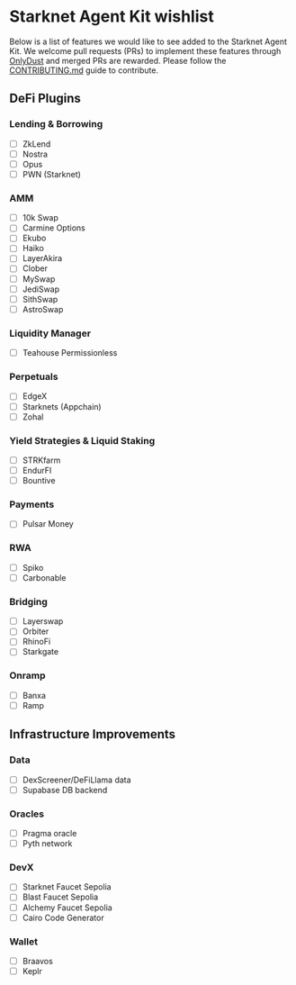 # Starknet Agent Kit wishlist
Below is a list of features we would like to see added to the Starknet Agent Kit. We welcome pull requests (PRs) to implement these features through [OnlyDust](https://app.onlydust.com/projects/starknet-agent-kit/overview) and merged PRs are rewarded. Please follow the [CONTRIBUTING.md](https://github.com/KasarLabs/starknet-agent-kit/blob/main/CONTRIBUTING.md) guide to contribute.

## DeFi Plugins
### Lending & Borrowing
- [ ] ZkLend
- [ ] Nostra
- [ ] Opus
- [ ] PWN (Starknet)

### AMM
- [ ] 10k Swap
- [ ] Carmine Options
- [ ] Ekubo
- [ ] Haiko
- [ ] LayerAkira
- [ ] Clober
- [ ] MySwap
- [ ] JediSwap
- [ ] SithSwap
- [ ] AstroSwap

### Liquidity Manager
- [ ] Teahouse Permissionless

### Perpetuals
- [ ] EdgeX
- [ ] Starknets (Appchain)
- [ ] Zohal

### Yield Strategies & Liquid Staking
- [ ] STRKfarm
- [ ] EndurFI
- [ ] Bountive

### Payments
- [ ] Pulsar Money

### RWA
- [ ] Spiko
- [ ] Carbonable

### Bridging
- [ ] Layerswap
- [ ] Orbiter
- [ ] RhinoFi
- [ ] Starkgate

### Onramp
- [ ] Banxa
- [ ] Ramp

## Infrastructure Improvements
### Data
- [ ] DexScreener/DeFiLlama data
- [ ] Supabase DB backend

### Oracles
- [ ] Pragma oracle
- [ ] Pyth network

### DevX
-[ ] Starknet Faucet Sepolia
- [ ] Blast Faucet Sepolia
- [ ] Alchemy Faucet Sepolia
- [ ] Cairo Code Generator

### Wallet
- [ ] Braavos
- [ ] Keplr